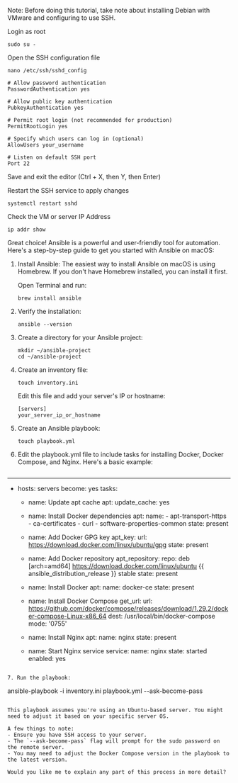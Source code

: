 Note: Before doing this tutorial, take note about installing Debian with VMware and configuring to use SSH.

Login as root

```sudo su -```

Open the SSH configuration file

```nano /etc/ssh/sshd_config```

```
# Allow password authentication
PasswordAuthentication yes

# Allow public key authentication
PubkeyAuthentication yes

# Permit root login (not recommended for production)
PermitRootLogin yes

# Specify which users can log in (optional)
AllowUsers your_username

# Listen on default SSH port
Port 22
```

Save and exit the editor (Ctrl + X, then Y, then Enter)

Restart the SSH service to apply changes

```systemctl restart sshd```

Check the VM or server IP Address

```ip addr show```

Great choice! Ansible is a powerful and user-friendly tool for automation. Here's a step-by-step guide to get you started with Ansible on macOS:

1. Install Ansible:
   The easiest way to install Ansible on macOS is using Homebrew. If you don't have Homebrew installed, you can install it first.

   Open Terminal and run:
   ```
   brew install ansible
   ```

2. Verify the installation:
   ```
   ansible --version
   ```

3. Create a directory for your Ansible project:
   ```
   mkdir ~/ansible-project
   cd ~/ansible-project
   ```

4. Create an inventory file:
   ```
   touch inventory.ini
   ```
   Edit this file and add your server's IP or hostname:
   ```
   [servers]
   your_server_ip_or_hostname
   ```

5. Create an Ansible playbook:
   ```
   touch playbook.yml
   ```

6. Edit the playbook.yml file to include tasks for installing Docker, Docker Compose, and Nginx. Here's a basic example:

   

   ```yaml
---
   - hosts: servers
     become: yes
     tasks:
       - name: Update apt cache
         apt:
           update_cache: yes

       - name: Install Docker dependencies
         apt:
           name:
             - apt-transport-https
             - ca-certificates
             - curl
             - software-properties-common
           state: present

       - name: Add Docker GPG key
         apt_key:
           url: https://download.docker.com/linux/ubuntu/gpg
           state: present

       - name: Add Docker repository
         apt_repository:
           repo: deb [arch=amd64] https://download.docker.com/linux/ubuntu {{ ansible_distribution_release }} stable
           state: present

       - name: Install Docker
         apt:
           name: docker-ce
           state: present

       - name: Install Docker Compose
         get_url:
           url: https://github.com/docker/compose/releases/download/1.29.2/docker-compose-Linux-x86_64
           dest: /usr/local/bin/docker-compose
           mode: '0755'

       - name: Install Nginx
         apt:
           name: nginx
           state: present

       - name: Start Nginx service
         service:
           name: nginx
           state: started
           enabled: yes
   
```

7. Run the playbook:
   ```
   ansible-playbook -i inventory.ini playbook.yml --ask-become-pass
   ```

This playbook assumes you're using an Ubuntu-based server. You might need to adjust it based on your specific server OS.

A few things to note:
- Ensure you have SSH access to your server.
- The `--ask-become-pass` flag will prompt for the sudo password on the remote server.
- You may need to adjust the Docker Compose version in the playbook to the latest version.

Would you like me to explain any part of this process in more detail?